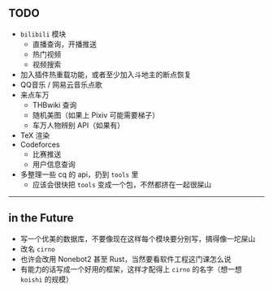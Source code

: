 ## TODO

- `bilibili` 模块
  - 直播查询，开播推送
  - 热门视频
  - 视频搜索
- 加入插件热重载功能，或者至少加入斗地主的断点恢复
- QQ音乐 / 网易云音乐点歌
- 来点车万
  - THBwiki 查询
  - 随机美图（如果上 Pixiv 可能需要梯子）
  - 车万人物辨别 API（如果有）
- TeX 渲染
- Codeforces
  - 比赛推送
  - 用户信息查询
- 多整理一些 cq 的 api，扔到 `tools` 里
  - 应该会很快把 `tools` 变成一个包，不然都挤在一起很屎山

---

## in the Future

- 写一个优美的数据库，不要像现在这样每个模块要分别写，搞得像一坨屎山
- 改名 `cirno`
- 也许会改用 Nonebot2 甚至 Rust，当然要看软件工程这门课怎么说
- 有能力的话写成一个好用的框架，这样才配得上 `cirno` 的名字（想一想 `koishi` 的规模）